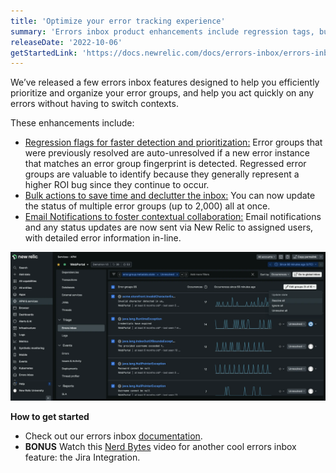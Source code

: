 ```yaml
---
title: 'Optimize your error tracking experience' 
summary: 'Errors inbox product enhancements include regression tags, bulk actions and email notifications.' 
releaseDate: '2022-10-06' 
getStartedLink: 'https://docs.newrelic.com/docs/errors-inbox/errors-inbox/' 
---
```

We’ve released a few errors inbox features designed to help you efficiently prioritize and organize your error groups, and help you act quickly on any errors without having to switch contexts.

These enhancements include: 
* [Regression flags for faster detection and prioritization:](https://docs.newrelic.com/docs/errors-inbox/errors-inbox/#regression-tag) Error groups that were previously resolved are auto-unresolved if a new error instance that matches an error group fingerprint is detected. Regressed error groups are valuable to identify because they generally represent a higher ROI bug since they continue to occur. 
* [Bulk actions to save time and declutter the inbox:](https://docs.newrelic.com/docs/errors-inbox/errors-inbox/#bulk-actions) You can now update the status of multiple error groups (up to 2,000) all at once. 
* [Email Notifications to foster contextual collaboration:](https://docs.newrelic.com/docs/errors-inbox/errors-email-notifications) Email notifications and any status updates are now sent via New Relic to assigned users, with detailed error information in-line. 

!["Errors Inbox"](./images/ErrorsInbox_preview.webp "Errors Inbox")

**How to get started**
* Check out our errors inbox [documentation](https://docs.newrelic.com/docs/errors-inbox/errors-inbox/).
* **BONUS** Watch this [Nerd Bytes](https://www.youtube.com/watch?v=v2frs2Pyjfw) video for another cool errors inbox feature: the Jira Integration. 


